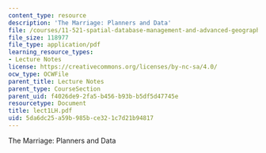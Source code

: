 ```yaml
---
content_type: resource
description: 'The Marriage: Planners and Data'
file: /courses/11-521-spatial-database-management-and-advanced-geographic-information-systems-spring-2003/5da6dc25a59b985bce321c7d21b94817_lect1LH.pdf
file_size: 118977
file_type: application/pdf
learning_resource_types:
- Lecture Notes
license: https://creativecommons.org/licenses/by-nc-sa/4.0/
ocw_type: OCWFile
parent_title: Lecture Notes
parent_type: CourseSection
parent_uid: f4026de9-2fa5-b456-b93b-b5df5d47745e
resourcetype: Document
title: lect1LH.pdf
uid: 5da6dc25-a59b-985b-ce32-1c7d21b94817
---
```

The Marriage: Planners and Data